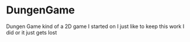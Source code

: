 # DungenGame
Dungen Game kind of a 2D game I started on I just like to keep this work I did or it just gets lost
